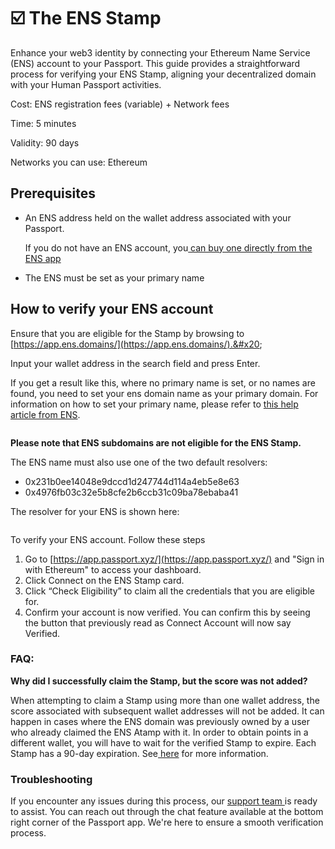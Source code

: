 # ☑️ The ENS Stamp

Enhance your web3 identity by connecting your Ethereum Name Service (ENS) account to your Passport. This guide provides a straightforward process for verifying your ENS Stamp, aligning your decentralized domain with your Human Passport activities.

Cost: ENS registration fees (variable) + Network fees

Time: 5 minutes

Validity: 90 days

Networks you can use: Ethereum

## Prerequisites

*   An ENS address held on the wallet address associated with your Passport.

    If you do not have an ENS account, you[ can buy one directly from the ENS app](https://app.ens.domains/)
* The ENS must be set as your primary name

## How to verify your ENS account

Ensure that you are eligible for the Stamp by browsing to [https://app.ens.domains/](https://app.ens.domains/).&#x20;

Input your wallet address in the search field and press Enter.

If you get a result like this, where no primary name is set, or no names are found, you need to set your ens domain name as your primary domain. For information on how to set your primary name, please refer to [this help article from ENS](https://support.ens.domains/en/articles/7890756-the-primary-name).

<figure><img src="https://lh7-rt.googleusercontent.com/docsz/AD_4nXewOHXzg5JoKiD-Xj1tq-g4I9s3ClTaVVLnCP8df4OeqgQwFz6oLh30cg-Gf6lsRZnF_42NMgRj6HPOzY40Wsh64V24p5t9-CHaf551SKnN0eJVG-iDB_5LAo-BaEoZq7m_B5w2ZWI6H2fF6-GFKjjspmpB?key=pu6x_jAdXZX40ot66F6XFg" alt=""><figcaption></figcaption></figure>

**Please note that ENS subdomains are not eligible for the ENS Stamp.**

The ENS name must also use one of the two default resolvers:

* 0x231b0ee14048e9dccd1d247744d114a4eb5e8e63
* 0x4976fb03c32e5b8cfe2b6ccb31c09ba78ebaba41

The resolver for your ENS is shown here:

<figure><img src="https://lh7-rt.googleusercontent.com/docsz/AD_4nXfCTd6lyj0cwIndZlHA3Ij9OYViv1v27R-rDsXXCEhESaQ2zxHjotutb70W8rOoZnYiByS14essZ7_mvHy8IF0gUgFbJWAlUMccGVae8sA1CPyzquBKvH_iuUNmry7nOrn-evrDHQStbJRhCoI5fjTSdtmI?key=pu6x_jAdXZX40ot66F6XFg" alt=""><figcaption></figcaption></figure>

To verify your ENS account. Follow these steps

1. Go to [https://app.passport.xyz/](https://app.passport.xyz/) and "Sign in with Ethereum" to access your dashboard.
2. Click Connect on the ENS Stamp card.
3. Click “Check Eligibility” to claim all the credentials that you are eligible for.
4. Confirm your account is now verified. You can confirm this by seeing the button that previously read as Connect Account will now say Verified.

### FAQ:

**Why did I successfully claim the Stamp, but the score was not added?**

When attempting to claim a Stamp using more than one wallet address, the score associated with subsequent wallet addresses will not be added. It can happen in cases where the ENS domain was previously owned by a user who already claimed the ENS Atamp with it. In order to obtain points in a different wallet, you will have to wait for the verified Stamp to expire. Each Stamp has a 90-day expiration. See[ here](https://support.gitcoin.co/gitcoin-knowledge-base/gitcoin-passport/common-questions/why-is-my-passport-score-not-adding-up) for more information.

### Troubleshooting

If you encounter any issues during this process, our [support team ](../../need-support.md)is ready to assist. You can reach out through the chat feature available at the bottom right corner of the Passport app. We're here to ensure a smooth verification process.&#x20;

